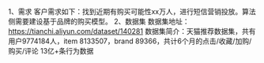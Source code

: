 1、需求
客户需求如下：找到近期有购买可能性xx万人，进行短信营销投放。算法侧需要建设基于品牌的购买模型。
2、数据集
数据集地址：https://tianchi.aliyun.com/dataset/140281
数据集简介：天猫推荐数据集，共有用户9774184人，item 8133507，brand 89366，共计6个月的点击/收藏/加购/购买/评论 13亿+条行为数据
